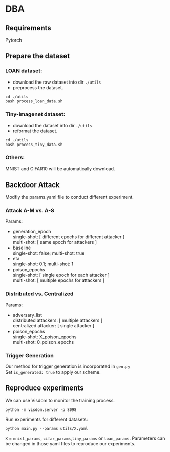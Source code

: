 # DBA

## Requirements
Pytorch

## Prepare the dataset
### LOAN dataset:

- download the raw dataset into dir `./utils` 
- preprocess the dataset. 

```
cd ./utils
bash process_loan_data.sh
```

### Tiny-imagenet dataset:

- download the dataset into dir `./utils` 
- reformat the dataset.
```
cd ./utils
bash process_tiny_data.sh
```

### Others:
MNIST and CIFAR10 will be automatically download.

## Backdoor Attack
Modfiy the params.yaml file to conduct different experiment.
### Attack A-M vs. A-S  
Params:
- generation_epoch  
single-shot: [ different epochs for different attacker ]  
multi-shot: [ same epoch for attackers ]
- baseline  
single-shot: false; multi-shot: true
- eta  
single-shot: 0.1; multi-shot: 1
- poison_epochs  
single-shot: [ single epoch for each attacker ]  
multi-shot: [ multiple epochs for attackers ]

### Distributed vs. Centralized  
Params:
- adversary_list  
  distributed attackers: [ multiple attackers ]  
  centralized attacker: [ single attacker ]
- poison_epochs  
single-shot: X_poison_epochs  
multi-shot: 0_poison_epochs

### Trigger Generation  
  Our method for trigger generation is incorporated in `gen.py`  
  Set `is_generated: true` to apply our scheme.

## Reproduce experiments

We can use Visdom to monitor the training process.  
```
python -m visdom.server -p 8098
```

Run experiments for different datasets:
```
python main.py --params utils/X.yaml
```
`X` = `mnist_params`, `cifar_params`,`tiny_params` or `loan_params`. Parameters can be changed in those yaml files to reproduce our experiments.



